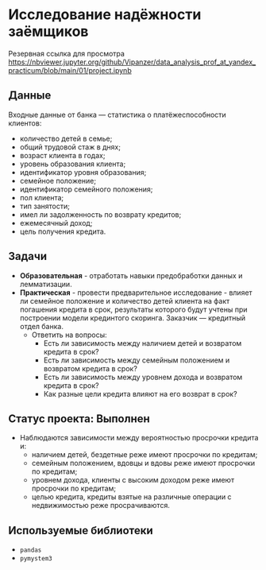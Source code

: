 # Исследование надёжности заёмщиков
Резервная ссылка для просмотра https://nbviewer.jupyter.org/github/Vipanzer/data_analysis_prof_at_yandex_practicum/blob/main/01/project.ipynb

## Данные
Входные данные от банка — статистика о платёжеспособности клиентов:
- количество детей в семье;
- общий трудовой стаж в днях;
- возраст клиента в годах;
- уровень образования клиента;
- идентификатор уровня образования;
- семейное положение;
- идентификатор семейного положения;
- пол клиента;
- тип занятости;
- имел ли задолженность по возврату кредитов;
- ежемесячный доход;
- цель получения кредита.

## Задачи
- **Образовательная** - отработать навыки предобработки данных и лемматизации.
- **Практическая** - провести предварительное исследование - влияет ли семейное положение и количество детей клиента на факт погашения кредита в срок, результаты которого будут учтены при построении модели крединтого скоринга. Заказчик — кредитный отдел банка.
    - Ответить на вопросы:
        - Есть ли зависимость между наличием детей и возвратом кредита в срок?
        - Есть ли зависимость между семейным положением и возвратом кредита в срок?
        - Есть ли зависимость между уровнем дохода и возвратом кредита в срок?
        - Как разные цели кредита влияют на его возврат в срок?

## Статус проекта: Выполнен
- Наблюдаются зависимости между вероятностью просрочки кредита и:
    - наличием детей, бездетные реже имеют просрочки по кредитам;
    - семейным положением, вдовцы и вдовы реже имеют просрочки по кредитам;
    - уровнем дохода, клиенты с высоким доходом реже имеют просрочки по кредитам;
    - целью кредита, кредиты взятые на различные операции с недвижимостью реже просрачиваются.

## Используемые библиотеки
- `pandas`
- `pymystem3`
